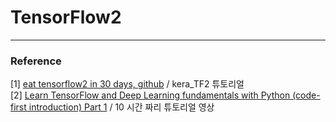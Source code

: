# TensorFlow2 





***
### Reference 
[1] [eat tensorflow2 in 30 days, github](https://github.com/lyhue1991/eat_tensorflow2_in_30_days) / kera_TF2 튜토리얼 <br/>
[2] [Learn TensorFlow and Deep Learning fundamentals with Python (code-first introduction) Part 1](https://youtu.be/tpCFfeUEGs8) / 10 시간 짜리 튜토리얼 영상 <br/>
